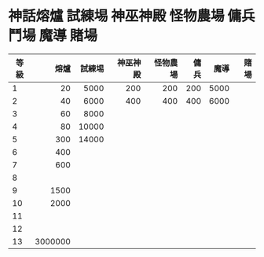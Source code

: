
神話熔爐   試練埸  神巫神殿 怪物農場 傭兵鬥場  魔導   賭場 
=====================================================================================
| 等級 |   熔爐   |  試練埸 | 神巫神殿 | 怪物農場 |   傭兵  |  魔導   |   賭場   |
| ---  | ------: | ------: | ------: | ------: | ------: | ------: | ------: |
|  1   |      20 |   5000  |     200 |     200 |     200 |    5000 |         |
|  2   |      40 |   6000  |     400 |     400 |     400 |    6000 |         |
|  3   |      60 |   8000  |         |         |         |         |         |
|  4   |      80 |  10000  |         |         |         |         |         |
|  5   |     300 |  14000  |         |         |         |         |         |
|  6   |     400 |         |         |         |         |         |         | 
|  7   |     600 |         |         |         |         |         |         |
|  8   |         |         |         |         |         |         |         |
|  9   |    1500 |         |         |         |         |         |         |
| 10   |    2000 |         |         |         |         |         |         |
| 11   |         |         |         |         |         |         |         |
| 12   |         |         |         |         |         |         |         |
| 13   | 3000000 |         |         |         |         |         |         |
